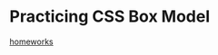 # Practicing CSS Box Model

[homeworks](https://github.com/DungPHPandREACT/tech-stack-mern/blob/master/L%C3%BD%20thuy%E1%BA%BFt/Module1-FrontEndBasic/Lesson3/BT.md)